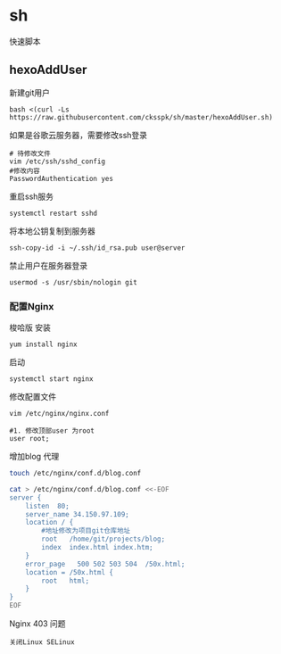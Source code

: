 # sh
快速脚本



## hexoAddUser

新建git用户

```
bash <(curl -Ls https://raw.githubusercontent.com/cksspk/sh/master/hexoAddUser.sh)
```

如果是谷歌云服务器，需要修改ssh登录

```
# 待修改文件
vim /etc/ssh/sshd_config 
#修改内容
PasswordAuthentication yes
```

重启ssh服务

```
systemctl restart sshd
```

将本地公钥复制到服务器

```
ssh-copy-id -i ~/.ssh/id_rsa.pub user@server
```

禁止用户在服务器登录

```
usermod -s /usr/sbin/nologin git
```

### 配置Nginx

梭哈版 安装

```
yum install nginx
```

启动

```
systemctl start nginx
```

修改配置文件

```
vim /etc/nginx/nginx.conf
```

```
#1. 修改顶部user 为root
user root;
```

增加blog 代理

```sh
touch /etc/nginx/conf.d/blog.conf
```

```sh
cat > /etc/nginx/conf.d/blog.conf <<-EOF
server {
    listen	80;
    server_name	34.150.97.109;
    location / {
        #地址修改为项目git仓库地址
        root   /home/git/projects/blog;
        index  index.html index.htm;
    }
    error_page   500 502 503 504  /50x.html;
    location = /50x.html {
        root   html;
    }
}
EOF
```

Nginx 403 问题

```
关闭Linux	SELinux
```

